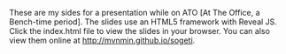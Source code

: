 These are my sides for a presentation while on ATO [At The Office, a Bench-time period]. The slides use an HTML5 framework with Reveal JS. Click the index.html file to view the slides in your browser. You can also view them online at http://mvnmin.github.io/sogeti.
